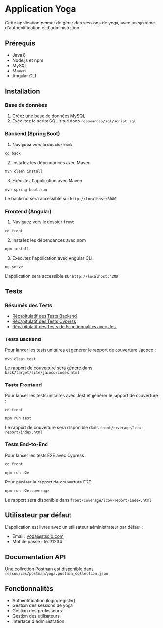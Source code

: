 # Application Yoga

Cette application permet de gérer des sessions de yoga, avec un système d'authentification et d'administration.

## Prérequis

- Java 8
- Node.js et npm
- MySQL
- Maven
- Angular CLI

## Installation

### Base de données

1. Créez une base de données MySQL
2. Exécutez le script SQL situé dans `ressources/sql/script.sql`

### Backend (Spring Boot)

1. Naviguez vers le dossier `back`

```
cd back
```

2. Installez les dépendances avec Maven

```
mvn clean install
```

3. Exécutez l'application avec Maven

```
mvn spring-boot:run
```

Le backend sera accessible sur `http://localhost:8080`

### Frontend (Angular)

1. Naviguez vers le dossier `front`

```
cd front
```

2. Installez les dépendances avec npm

```
npm install
```

3. Exécutez l'application avec Angular CLI

```
ng serve
```

L'application sera accessible sur `http://localhost:4200`

## Tests

### Résumés des Tests

- [Récapitulatif des Tests Backend](test_summary/back_summary.md)
- [Récapitulatif des Tests Cypress](test_summary/cypress_summary.md)
- [Récapitulatif des Tests de Fonctionnalités avec Jest](test_summary/jest_summary.md)

### Tests Backend

Pour lancer les tests unitaires et générer le rapport de couverture Jacoco :

```
mvn clean test
```

Le rapport de couverture sera généré dans `back/target/site/jacoco/index.html`

### Tests Frontend

Pour lancer les tests unitaires avec Jest et générer le rapport de couverture :

```
cd front
```

```
npm run test
```

Le rapport de couverture sera disponible dans `front/coverage/lcov-report/index.html`

### Tests End-to-End

Pour lancer les tests E2E avec Cypress :

```
cd front
```

```
npm run e2e
```

Pour générer le rapport de couverture E2E :

```
npm run e2e:coverage
```

Le rapport sera disponible dans `front/coverage/lcov-report/index.html`

## Utilisateur par défaut

L'application est livrée avec un utilisateur administrateur par défaut :

- Email : yoga@studio.com
- Mot de passe : test!1234

## Documentation API

Une collection Postman est disponible dans `ressources/postman/yoga.postman_collection.json`

## Fonctionnalités

- Authentification (login/register)
- Gestion des sessions de yoga
- Gestion des professeurs
- Gestion des utilisateurs
- Interface d'administration
